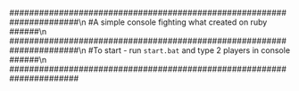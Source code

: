 ######################################################################\n
#A simple console fighting what created on ruby                 ######\n
######################################################################\n
#To start - run `start.bat` and type 2 players in console       ######\n
######################################################################

